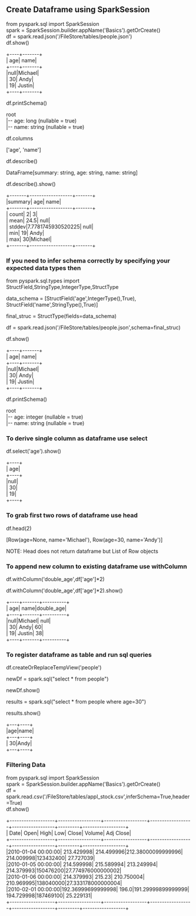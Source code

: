 ## Create Dataframe using SparkSession

from pyspark.sql import SparkSession <br/>
spark = SparkSession.builder.appName('Basics').getOrCreate() <br/>
df  = spark.read.json('/FileStore/tables/people.json') <br/>
df.show() <br/>

+----+-------+ <br/>
| age|   name| <br/>
+----+-------+ <br/>
|null|Michael| <br/>
|  30|   Andy| <br/>
|  19| Justin| <br/>
+----+-------+ <br/>

df.printSchema() <br/>

root <br/>
 |-- age: long (nullable = true) <br/>
 |-- name: string (nullable = true) <br/>


df.columns <br/>

['age', 'name'] <br/>

df.describe() <br/>

DataFrame[summary: string, age: string, name: string] <br/>

df.describe().show() <br/>

+-------+------------------+-------+ <br/>
|summary|               age|   name| <br/>
+-------+------------------+-------+ <br/>
|  count|                 2|      3| <br/>
|   mean|              24.5|   null| <br/>
| stddev|7.7781745930520225|   null| <br/>
|    min|                19|   Andy| <br/>
|    max|                30|Michael| <br/>
+-------+------------------+-------+<br/>

### If you need to infer schema correctly by specifying your expected data types then 

from pyspark.sql.types import StructField,StringType,IntegerType,StructType <br/>

data_schema = [StructField('age',IntegerType(),True), <br/>
              StructField('name',StringType(),True)] <br/>
              
final_struc = StructType(fields=data_schema) <br/>

df = spark.read.json('/FileStore/tables/people.json',schema=final_struc) <br/>

df.show() <br/>

+----+-------+ <br/>
| age|   name| <br/>
+----+-------+ <br/>
|null|Michael| <br/>
|  30|   Andy| <br/>
|  19| Justin| <br/>
+----+-------+ <br/>

df.printSchema() <br/>

root <br/>
 |-- age: integer (nullable = true) <br/>
 |-- name: string (nullable = true) <br/>
 
 
### To derive single column as dataframe use select

df.select('age').show() <br/>

+----+ <br/>
| age| <br/>
+----+ <br/>
|null| <br/>
|  30| <br/>
|  19| <br/>
+----+ <br/>

### To grab first two rows of dataframe use head

df.head(2) <br/>

[Row(age=None, name='Michael'), Row(age=30, name='Andy')] <br/>

NOTE: Head does not return dataframe but List of Row objects <br/>

### To append new column to existing dataframe use withColumn

df.withColumn('double_age',df['age']*2) <br/>

df.withColumn('double_age',df['age']*2).show() <br/>

+----+-------+----------+ <br/>
| age|   name|double_age| <br/>
+----+-------+----------+ <br/>
|null|Michael|      null| <br/>
|  30|   Andy|        60| <br/>
|  19| Justin|        38| <br/>
+----+-------+----------+ <br/>

### To register dataframe as table and run sql queries

df.createOrReplaceTempView('people') <br/>

newDf = spark.sql("select * from people") <br/>

newDf.show() <br/>

results = spark.sql("select * from people where age=30") <br/>

results.show() <br/>

+---+----+ <br/>
|age|name| <br/>
+---+----+ <br/>
| 30|Andy| <br/>
+---+----+ <br/>

### Filtering Data

from pyspark.sql import SparkSession <br/>
spark = SparkSession.builder.appName('Basics').getOrCreate() <br/>
df  =  spark.read.csv('/FileStore/tables/appl_stock.csv',inferSchema=True,header=True) <br/>
df.show() <br/>

+-------------------+------------------+------------------+------------------+------------------+---------+------------------+ <br/>
|               Date|              Open|              High|               Low|             Close|   Volume|         Adj Close| <br/>
+-------------------+------------------+------------------+------------------+------------------+---------+------------------+ <br/>
|2010-01-04 00:00:00|        213.429998|        214.499996|212.38000099999996|        214.009998|123432400|         27.727039| <br/>
|2010-01-05 00:00:00|        214.599998|        215.589994|        213.249994|        214.379993|150476200|27.774976000000002| <br/>
|2010-01-06 00:00:00|        214.379993|            215.23|        210.750004|        210.969995|138040000|27.333178000000004| <br/>
|2010-02-01 00:00:00|192.36999699999998|             196.0|191.29999899999999|        194.729998|187469100|         25.229131| <br/>
+-------------------+------------------+------------------+------------------+------------------+---------+------------------+ <br/>


